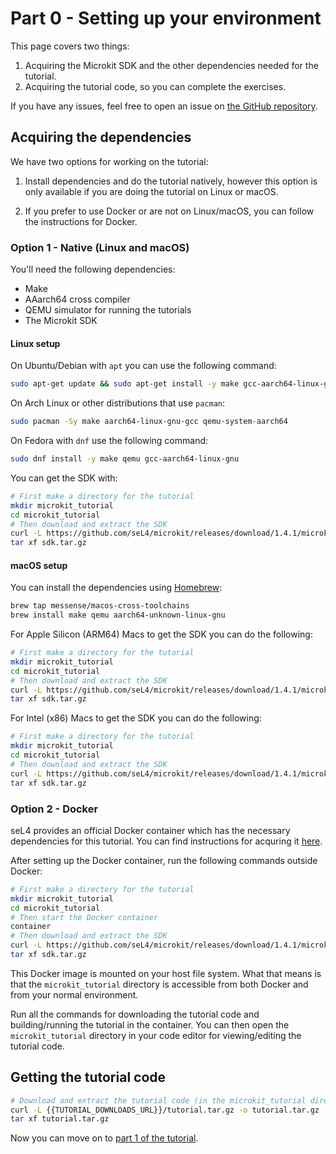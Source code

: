 # Part 0 - Setting up your environment

<!-- This page outlines how to set up your environment for completing the workshop and how to test that you've done so correctly. The workshop exercises are setup to run on a simulator as well as a limited number of hardware platforms. All the exercises can be completed on both simulator and the supported hardware. If you would like to complete the workshop on hardware, see [this page](hardware.md). -->

This page covers two things:
1. Acquiring the Microkit SDK and the other dependencies needed for the tutorial.
2. Acquiring the tutorial code, so you can complete the exercises.

If you have any issues, feel free to open an issue on [the GitHub repository](https://github.com/au-ts/microkit_tutorial).

## Acquiring the dependencies
We have two options for working on the tutorial:

1. Install dependencies and do the tutorial natively, however this option is only available if you are doing the tutorial on Linux or macOS.
<!-- 2. If you are on NixOS or prefer a Nix shell, you can follow the instructions for Nix. Note that this option is only recommended if you already know what Nix is. -->
2. If you prefer to use Docker or are not on Linux/macOS, you can follow the instructions for Docker.

### Option 1 - Native (Linux and macOS)

You'll need the following dependencies:
* Make
* AAarch64 cross compiler
* QEMU simulator for running the tutorials
* The Microkit SDK

#### Linux setup

On Ubuntu/Debian with `apt` you can use the following command:

```sh
sudo apt-get update && sudo apt-get install -y make gcc-aarch64-linux-gnu qemu-system-arm
```

On Arch Linux or other distributions that use `pacman`:
```sh
sudo pacman -Sy make aarch64-linux-gnu-gcc qemu-system-aarch64
```

On Fedora with `dnf` use the following command:
```sh
sudo dnf install -y make qemu gcc-aarch64-linux-gnu
```

You can get the SDK with:
```sh
# First make a directory for the tutorial
mkdir microkit_tutorial
cd microkit_tutorial
# Then download and extract the SDK
curl -L https://github.com/seL4/microkit/releases/download/1.4.1/microkit-sdk-1.4.1-linux-x86-64.tar.gz -o sdk.tar.gz
tar xf sdk.tar.gz
```

#### macOS setup

You can install the dependencies using [Homebrew](https://brew.sh/):

```sh
brew tap messense/macos-cross-toolchains
brew install make qemu aarch64-unknown-linux-gnu
```

For Apple Silicon (ARM64) Macs to get the SDK you can do the following:
```sh
# First make a directory for the tutorial
mkdir microkit_tutorial
cd microkit_tutorial
# Then download and extract the SDK
curl -L https://github.com/seL4/microkit/releases/download/1.4.1/microkit-sdk-1.4.1-macos-aarch64.tar.gz -o sdk.tar.gz
tar xf sdk.tar.gz
```

For Intel (x86) Macs to get the SDK you can do the following:
```sh
# First make a directory for the tutorial
mkdir microkit_tutorial
cd microkit_tutorial
# Then download and extract the SDK
curl -L https://github.com/seL4/microkit/releases/download/1.4.1/microkit-sdk-1.4.1-macos-x86-64.tar.gz -o sdk.tar.gz
tar xf sdk.tar.gz
```
<!-- 
### Option 2 - Nix

With this line, you can get all the dependencies in a Nix shell:
```sh

``` -->

### Option 2 - Docker

seL4 provides an official Docker container which has the necessary dependencies for this tutorial.
You can find instructions for acquring it [here](https://docs.sel4.systems/projects/dockerfiles/).

After setting up the Docker container, run the following commands outside Docker:
```sh
# First make a directory for the tutorial
mkdir microkit_tutorial
cd microkit_tutorial
# Then start the Docker container
container
# Then download and extract the SDK
curl -L https://github.com/seL4/microkit/releases/download/1.4.1/microkit-sdk-1.4.1-linux-x86-64.tar.gz -o sdk.tar.gz
tar xf sdk.tar.gz
```

This Docker image is mounted on your host file system. What that means is that the `microkit_tutorial` directory is
accessible from both Docker and from your normal environment.

Run all the commands for downloading the tutorial code and building/running the tutorial in the container. You can
then open the `microkit_tutorial` directory in your code editor for viewing/editing the tutorial code.

<!--
## Hardware

I expect the majority of people to be doing the workshop via a simulator. However, everyone is welcome to bring their own machine to do the workshop on. If you have done so, I have instructions for the following boards:
- Raspberry Pi Model 3B+
- Raspberry Pi Model 4
-->

## Getting the tutorial code

```sh
# Download and extract the tutorial code (in the microkit_tutorial directory)
curl -L {{TUTORIAL_DOWNLOADS_URL}}/tutorial.tar.gz -o tutorial.tar.gz
tar xf tutorial.tar.gz
```

Now you can move on to [part 1 of the tutorial](./part1.md).

<!-- 
After setting up everything, you should attempt to run a simple "hello world" system to make sure that your environment is working correctly. Note that if you're using the Docker container, you'll want to do the following steps inside the container.

Build the "hello world" image:
```sh
# Inside the "microkit_tutorial" directory
mkdir hello_world_build
make -C sdk/board/qemu_arm_virt_hyp/example/hello/ BUILD_DIR=$(pwd)/hello_world_build SEL4CP_SDK=$(pwd)/sdk SEL4CP_BOARD=qemu_arm_virt_hyp SEL4CP_CONFIG=debug
```

Run the built image:
```sh
qemu-system-aarch64 -machine virt,virtualization=on -cpu cortex-a53 -serial mon:stdio -device loader,file=hello_world_build/loader.img,addr=0x70000000,cpu-num=0 -m size=1G -nographic
```

After running the hello world example, you should see the following output:
```
LDR|INFO: altloader for seL4 starting
LDR|INFO: Flags:                0x0000000000000000
LDR|INFO: Kernel:      entry:   0xffffff8040000000
LDR|INFO: Root server: physmem: 0x000000004024d000 -- 0x0000000040254000
LDR|INFO:              virtmem: 0x000000008a000000 -- 0x000000008a007000
LDR|INFO:              entry  : 0x000000008a000000
LDR|INFO: region: 0x00000000   addr: 0x0000000040000000   size: 0x0000000000249000   offset: 0x0000000000000000   type: 0x0000000000000001
LDR|INFO: region: 0x00000001   addr: 0x000000004024d000   size: 0x00000000000060d0   offset: 0x0000000000249000   type: 0x0000000000000001
LDR|INFO: region: 0x00000002   addr: 0x0000000040249000   size: 0x0000000000000960   offset: 0x000000000024f0d0   type: 0x0000000000000001
LDR|INFO: region: 0x00000003   addr: 0x000000004024a000   size: 0x0000000000000318   offset: 0x000000000024fa30   type: 0x0000000000000001
LDR|INFO: region: 0x00000004   addr: 0x000000004024b000   size: 0x0000000000001020   offset: 0x000000000024fd48   type: 0x0000000000000001
LDR|INFO: copying region 0x00000000
LDR|INFO: copying region 0x00000001
LDR|INFO: copying region 0x00000002
LDR|INFO: copying region 0x00000003
LDR|INFO: copying region 0x00000004
LDR|INFO: Setting all interrupts to Group 1
LDR|INFO: GICv2 ITLinesNumber: 0x00000000
LDR|INFO: CurrentEL=EL1
LDR|INFO: enabling MMU
LDR|INFO: jumping to kernel
Bootstrapping kernel
Warning: Could not infer GIC interrupt target ID, assuming 0.
reserved virt address space regions: 3
  [ffffff8040000000..ffffff8040249000]
  [ffffff8040249000..ffffff804024d000]
  [ffffff804024d000..ffffff8040254000]
available phys memory regions: 1
  [40000000..80000000]
Booting all finished, dropped to user space
MON|INFO: Microkit Bootstrap
MON|INFO: bootinfo untyped list matches expected list
MON|INFO: Number of bootstrap invocations: 0x00000009
MON|INFO: Number of system invocations:    0x00000022
MON|INFO: completed bootstrap invocations
MON|INFO: completed system invocations
hello, world
```

To exit QEMU, press `CTRL + a` then `x`.

If you manage to get the final "hello, world", you have set up your machine correctly and can move on to the exercises, once they're released. That's all you need to know for now, the details of building and running a system will be explained in the workshop.
 -->